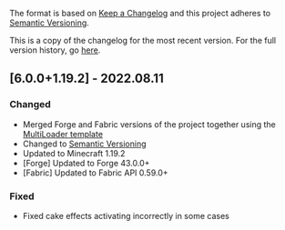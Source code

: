 The format is based on [Keep a Changelog](http://keepachangelog.com/en/1.0.0/) and this project adheres to [Semantic Versioning](http://semver.org/spec/v2.0.0.html).

This is a copy of the changelog for the most recent version. For the full version history, go [here](https://github.com/illusivesoulworks/cakechomps/blob/1.19.x/CHANGELOG.md).

## [6.0.0+1.19.2] - 2022.08.11
### Changed
- Merged Forge and Fabric versions of the project together using the [MultiLoader template](https://github.com/jaredlll08/MultiLoader-Template)
- Changed to [Semantic Versioning](http://semver.org/spec/v2.0.0.html)
- Updated to Minecraft 1.19.2
- [Forge] Updated to Forge 43.0.0+
- [Fabric] Updated to Fabric API 0.59.0+
### Fixed
- Fixed cake effects activating incorrectly in some cases
